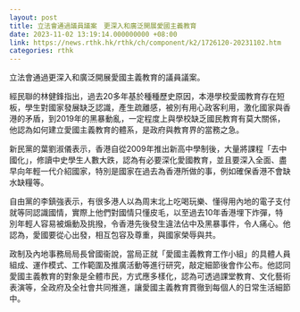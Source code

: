 ```yaml
---
layout: post
title: 立法會通過議員議案　更深入和廣泛開展愛國主義教育
date: 2023-11-02 13:19:14.000000000 +08:00
link: https://news.rthk.hk/rthk/ch/component/k2/1726120-20231102.htm
categories: rthk
---
```


立法會通過更深入和廣泛開展愛國主義教育的議員議案。

經民聯的林健鋒指出，過去20多年基於種種歷史原因，本港學校愛國教育存在短板，學生對國家發展缺乏認識，產生疏離感，被別有用心政客利用，激化國家與香港的矛盾，到2019年的黑暴動亂，一定程度上與學校缺乏國民教育有莫大關係，他認為如何建立愛國主義教育的體系，是政府與教育界的當務之急。

新民黨的葉劉淑儀表示，香港自從2009年推出新高中學制後，大量將課程「去中國化」，修讀中史學生人數大跌，認為有必要深化愛國教育，並且要深入全面、盡早向年輕一代介紹國家，特別是國家在過去為香港所做的事，例如確保香港不會缺水缺糧等。

自由黨的李鎮強表示，有很多港人以為周末北上吃喝玩樂、懂得用內地的電子支付就等同認識國情，實際上他們對國情只懂皮毛，以至過去10年香港埋下炸彈，特別年輕人容易被煽動及挑撥，令香港先後發生違法佔中及黑暴事件，令人痛心。他認為，愛國要從心出發，相互包容及尊重，與國家榮辱與共。

政制及內地事務局局長曾國衞說，當局正就「愛國主義教育工作小組」的具體人員組成、運作模式、工作範圍及推廣活動等進行研究，敲定細節後會作公布。他認同愛國主義教育的對象是全體市民，方式應多樣化，認為可透過課堂教育、文化藝術表演等，全政府及全社會共同推進，讓愛國主義教育貫徹到每個人的日常生活細節中。
